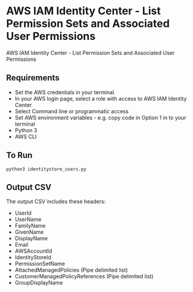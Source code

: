 # AWS IAM Identity Center - List Permission Sets and Associated User Permissions

AWS IAM Identity Center - List Permission Sets and Associated User Permissions 

## Requirements

* Set the AWS credentials in your terminal.
 * In your AWS login page, select a role with access to AWS IAM Identity Center
 * Select Command line or programmatic access
 * Set AWS environment variables - e.g. copy code in Option 1 in to your terminal
* Python 3
* AWS CLI


## To Run

```
python3 identitystore_users.py
```

## Output CSV

The output CSV includes these headers:

* UserId
* UserName
* FamilyName
* GivenName
* DisplayName
* Email
* AWSAccountId
* IdentityStoreId
* PermissionSetName
* AttachedManagedPolicies (Pipe delimited list)
* CustomerManagedPolicyReferences (Pipe delimited list)
* GroupDisplayName

